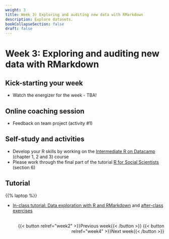 ```yaml
---
weight: 3
title: Week 3) Exploring and auditing new data with RMarkdown
description: Explore datasets.
bookCollapseSection: false
draft: false
---
```


# Week 3: Exploring and auditing new data with RMarkdown

<!--__Obtain business and data understanding, and explore data in R__-->

## Kick-starting your week
- Watch the energizer for the week - TBA!

<!--## Kick-starting your week
- Watch [the energizer for the week](https://youtu.be/2xc6a2BCEAQ) on YouTube!
00->
-->

## Online coaching session
- Feedback on team project (activity #1)

## Self-study and activities
- Develop your R skills by working on the [Intermediate R on Datacamp](https://www.datacamp.com/courses/intermediate-r) (chapter 1, 2 and 3) course
- Please work through the final part of the tutorial [R for Social Scientists](https://datacarpentry.org/r-socialsci/) (section 6)

<!--- Demo clips on efficiency gains <!-- (2-minute clips); or podcasts-->

## Tutorial
{{% laptop %}}

- [In-class tutorial: Data exploration with R and RMarkdown](docs/tutorials/data-exploration-in-r) and [after-class exercises](activity)


<!--
{{< hint info >}}
__Update/add repository URLs__

Before the livestream, please submit (add, or update) your team's repository URL on Canvas!

If you have an urgent/important issue you would like to see addressed during the livestream, please contact the instructor and mention your Team Number so your team receives priority during the stream.

{{< /hint >}}

<!--

Meetup
- Introduction to the course *live*
  - Course objectives and practical arrangements
  - Workflow overview
  - Relevance of workflow management
-->
<!--  - Any remaining questions, please post them by DEADLINE on XXXX-->

<!--
- Reading: Web scraping workflow

- Self-study
  - Readings
    - Web scraping article Hannes/Johannes/Abhi/Andrew
    - Ethics in scraping and APIs

  - Video: Assessing research fit of web scraping and APIs [recorded]


- Self study
  - sdasd
    - data enrichment (e.g., ML APIs)
    - data collection and intelligence (e.g., search; chartmetric)
    - market research (e.g., pricewatch)

-->




<!-- Hybrid teams
-->

<!--(Module 1b: Legality and Terms of Use
paper? advice?))-->

<br>

<div style="text-align: right">
{{< button relref="week2" >}}Previous week{{< /button >}}
{{< button relref="week4" >}}Next week{{< /button >}}
</div>
